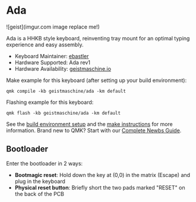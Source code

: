 # Ada

![geist](imgur.com image replace me!)

Ada is a HHKB style keyboard, reinventing tray mount for an optimal typing experience and easy assembly.

* Keyboard Maintainer: [ebastler](https://github.com/ebastler)
* Hardware Supported: Ada rev1
* Hardware Availability: [geistmaschine.io](https://geistmaschine.io/)

Make example for this keyboard (after setting up your build environment):

    qmk compile -kb geistmaschine/ada -km default

Flashing example for this keyboard:

    qmk flash -kb geistmaschine/ada -km default

See the [build environment setup](https://docs.qmk.fm/#/getting_started_build_tools) and the [make instructions](https://docs.qmk.fm/#/getting_started_make_guide) for more information. Brand new to QMK? Start with our [Complete Newbs Guide](https://docs.qmk.fm/#/newbs).

## Bootloader

Enter the bootloader in 2 ways:

* **Bootmagic reset**: Hold down the key at (0,0) in the matrix (Escape) and plug in the keyboard
* **Physical reset button**: Briefly short the two pads marked "RESET" on the back of the PCB
